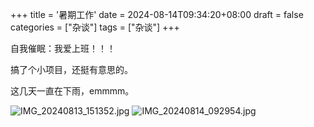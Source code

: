 +++
title = '暑期工作'
date = 2024-08-14T09:34:20+08:00
draft = false
categories = ["杂谈"]
tags = ["杂谈"]
+++

自我催眠：我爱上班！！！

搞了个小项目，还挺有意思的。

这几天一直在下雨，emmmm。

![IMG_20240813_151352.jpg](https://www.pnglog.com/QlAbSB.jpg)
![IMG_20240814_092954.jpg](https://www.pnglog.com/1nMwX5.jpg)